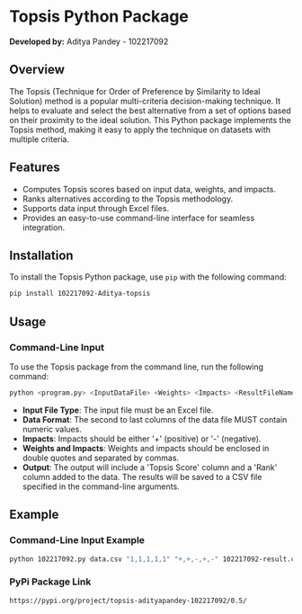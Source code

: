 # Topsis Python Package

**Developed by:** Aditya Pandey - 102217092

## Overview

The Topsis (Technique for Order of Preference by Similarity to Ideal Solution) method is a popular multi-criteria decision-making technique. It helps to evaluate and select the best alternative from a set of options based on their proximity to the ideal solution. This Python package implements the Topsis method, making it easy to apply the technique on datasets with multiple criteria.

## Features
- Computes Topsis scores based on input data, weights, and impacts.
- Ranks alternatives according to the Topsis methodology.
- Supports data input through Excel files.
- Provides an easy-to-use command-line interface for seamless integration.

## Installation

To install the Topsis Python package, use `pip` with the following command:

```bash
pip install 102217092-Aditya-topsis
```

## Usage

### Command-Line Input

To use the Topsis package from the command line, run the following command:

```sh
python <program.py> <InputDataFile> <Weights> <Impacts> <ResultFileName>
```

- **Input File Type**: The input file must be an Excel file.
- **Data Format**: The second to last columns of the data file MUST contain numeric values.
- **Impacts**: Impacts should be either '+' (positive) or '-' (negative).
- **Weights and Impacts**: Weights and impacts should be enclosed in double quotes and separated by commas.
- **Output**: The output will include a 'Topsis Score' column and a 'Rank' column added to the data. The results will be saved to a CSV file specified in the command-line arguments.

## Example

### Command-Line Input Example

```sh
python 102217092.py data.csv "1,1,1,1,1" "+,+,-,+,-" 102217092-result.csv
```
### PyPi Package Link

```sh
https://pypi.org/project/topsis-adityapandey-102217092/0.5/
```




